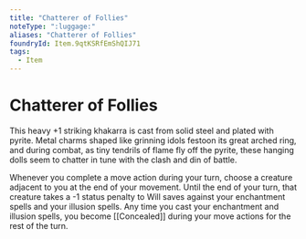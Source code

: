 ```yaml
---
title: "Chatterer of Follies"
noteType: ":luggage:"
aliases: "Chatterer of Follies"
foundryId: Item.9qtKSRfEmShQIJ71
tags:
  - Item
---
```


# Chatterer of Follies

This heavy +1 striking khakarra is cast from solid steel and plated with pyrite. Metal charms shaped like grinning idols festoon its great arched ring, and during combat, as tiny tendrils of flame fly off the pyrite, these hanging dolls seem to chatter in tune with the clash and din of battle.

Whenever you complete a move action during your turn, choose a creature adjacent to you at the end of your movement. Until the end of your turn, that creature takes a -1 status penalty to Will saves against your enchantment spells and your illusion spells. Any time you cast your enchantment and illusion spells, you become [[Concealed]] during your move actions for the rest of the turn.


